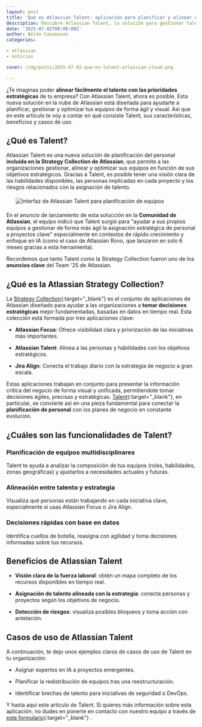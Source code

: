 ```yaml
---
layout: post
title: 'Qué es Atlassian Talent: aplicación para planificar y alinear equipos con la estrategia empresarial'
description: Descubre Atlassian Talent, la solución para gestionar talento y equipos.
date: '2025-07-02T08:00:00Z'
author: Belén Casanovas
categories:

- atlassian
- noticias

cover: /img/posts/2025-07-02-que-es-talent-atlassian-cloud.png

---
```


¿Te imaginas poder **alinear fácilmente el talento con las prioridades estratégicas** de tu empresa? Con Atlassian Talent, ahora es posible. Esta nueva solución en la nube de Atlassian está diseñada para ayudarte a planificar, gestionar y optimizar tus equipos de forma ágil y visual. Así que en este artículo te voy a contar en qué consiste Talent, sus características, beneficios y casos de uso. 

<h2>¿Qué es Talent?</h2>

Atlassian Talent es una nueva solución de planificación del personal **incluida en la Strategy Collection de Atlassian**, que permite a las organizaciones gestionar, alinear y optimizar sus equipos en función de sus objetivos estratégicos. Gracias a Talent, es posible tener una visión clara de las habilidades disponibles, las personas implicadas en cada proyecto y los riesgos relacionados con la asignación de talento.

<img src="/img/atlassian-products/dashboard-talent-atlassian.gif" alt="Interfaz de Atlassian Talent para planificación de equipos" style="margin: 20px auto; display: block; max-width: 90%;">

En el anuncio de lanzamiento de esta solucción en la **Comunidad de Atlassian**, el equipo indicó que Talent surgió para "ayudar a sus propios equipos a gestionar de forma más ágil la asignación estratégica de personal a proyectos clave" especialmente en contextos de rápido crecimiento y enfoque en IA (como el caso de Atlassian Rovo, que lanzaron en solo 6 meses gracias a esta herramienta).

Recordemos que tanto Talent como la Strategy Collection fueron uno de los **anuncios clave** del Team '25 de Atlassian. 

<h2>¿Qué es la Atlassian Strategy Collection?</h2>

La [Strategy Collection](/que-es-strategy-collection-atlassian){:target="_blank"} es el conjunto de aplicaciones de Atlassian diseñado para ayudar a las organizaciones a **tomar decisiones estratégicas** mejor fundamentadas, basadas en datos en tiempo real. Esta colección está formada por tres aplicaciones clave:

- **Atlassian Focus**: Ofrece visibilidad clara y priorización de las iniciativas más importantes. <br>

- **Atlassian Talent**: Alinea a las personas y habilidades con los objetivos estratégicos. <br>

- **Jira Align**: Conecta el trabajo diario con la estrategia de negocio a gran escala. <br>

Estas aplicaciones trabajan en conjunto para presentar la información crítica del negocio de forma visual y unificada, permitiendote tomar decisiones ágiles, precisas y estratégicas. [Talent](https://www.atlassian.com/software/talent){:target="_blank"}, en particular, se convierte así en una pieza fundamental para conectar la **planificación de personal** con los planes de negocio en constante evolución.

<h2>¿Cuáles son las funcionalidades de Talent?</h2>

<h3>Planificación de equipos multidisciplinares</h3>
Talent te ayuda a analizar la composición de tus equipos (roles, habilidades, zonas geográficas) y ajustarlos a necesidades actuales y futuras.

<h3>Alineación entre talento y estrategia</h3>
Visualiza qué personas están trabajando en cada iniciativa clave, especialmente si usas Atlassian Focus o Jira Align.

<h3>Decisiones rápidas con base en datos</h3>
Identifica cuellos de botella, reasigna con agilidad y toma decisiones informadas sobre tus recursos.


<h2>Beneficios de Atlassian Talent</h2>

- **Visión clara de la fuerza laboral**: obtén un mapa completo de los recursos disponibles en tiempo real. <br>

- **Asignación de talento alineada con la estrategia**: conecta personas y proyectos según los objetivos de negocio. <br>

- **Detección de riesgos**: visualiza posibles bloqueos y toma acción con antelación. <br>


<h2>Casos de uso de Atlassian Talent</h2>

A continuación, te dejo unos ejemplos claros de casos de uso de Talent en tu organización: 

- Asignar expertos en IA a proyectos emergentes. <br>

- Planificar la redistribución de equipos tras una reestructuración. <br>

- Identificar brechas de talento para iniciativas de seguridad o DevOps. <br>

Y hasta aquí este artículo de Talent. Si quieres más información sobre esta aplicación, no dudes en ponerte en contacto con nuestro equipo a través de [este formulario](/contacto){:target="_blank"} . 

